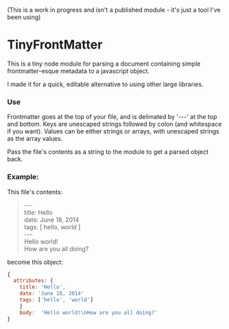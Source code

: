 (This is a work in progress and isn't a published module - it's just a tool I've been using)

# TinyFrontMatter

This is a tiny node module for parsing a document containing simple frontmatter-esque metadata to a javascript object.

I made it for a quick, editable alternative to using other large libraries.

### Use

Frontmatter goes at the top of your file, and is delimated by '---' at the top and bottom. Keys are unescaped strings followed by colon (and whitespace if you want). Values can be either strings or arrays, with unescaped strings as the array values.

Pass the file's contents as a string to the module to get a parsed object back.


### Example:

This file's contents:

>\-\-\-  
>title: Hello  
>date: June 18, 2014  
>tags: \[ hello, world ]  
>\-\-\-  
>Hello world!  
>How are you all doing?


become this object:

```js
{
  attributes: {
    title: 'Hello',
    date: 'June 18, 2014'
    tags: ['hello', 'world']
    }
    body:  'Hello world!\nHow are you all doing?'
}
```
